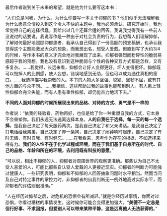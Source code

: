 最后作者说到关于未来的希望，就是他为什么要写这本书：



“人们总是问我，为什么，为什么你要写一本关于抑郁的书？他们似乎无法理解我为什么愿意全情投入到这个令人不快的主题中，我也必须承认，研究开始时，我也常觉得自己的选择很蠢。我给出过几个还算合适的回答。我说我觉得我有一些前人没说过的话要说。我说写作是一种出于对社会负责的行为，我想帮人们理解抑郁，了解如何最好地照顾抑郁患者，我承认自己得到了一份高额的预支稿酬，也承认我觉得这个主题能激发大众的想象，而我想出名，想受人爱戴。但直到写了大约3/4的时候，写作本书的意义才完全地对我展现了出来。抑郁者强烈而粉碎性的脆弱易感超乎我的预想。我也没有意识到这种脆弱与个性的各种交互方式都是怎样，又有多复杂。……我觉得，长远来看，抑郁会让好人变得更好，坏人变得更坏。抑郁既可以毁掉人的比例感，使人妄想，错误地感到无助，但也可以成为通往真相的窗口。……我选择描写我崇敬的人。本书的人物大多坚强、聪颖、坚韧不屈，或有其他方面的与众不同。……我相信，这些帮助过我的故事也能帮到别人。有人患上轻性抑郁会完全失能，而有人患有重性抑郁，却仍能奋力地活下去。”

**不同的人面对抑郁的时候所展现出来的品格、对待的方式、勇气是不一样的**



作者说：“依我的经验看，药物再好，也仅是给了你一种重塑自我的方式，它本身不会重塑你。我们永远无法逃离选择本身。**人的自我在于选择，每一天的每一个选择**。是我自己决定了每天服药两次。是我自己决定了和父亲讲话。是我自己决定了打电话给我弟弟，自己决定了养一条狗，自己决定了闹钟响时起床，自己决定了有时无情、有时自我、有时健忘。……在我看来，思考作为存在的根据，不如选择来得有力。**我们的人性不在于化学过程或环境，而在于我们基于自身所在的时代、自己的品格、年龄和所在的环境，去利用既有科技的意愿**。”



“可以说，相比不抑郁的人，抑郁者对周围世界的观察更准确。那些认为自己不太受人喜爱的人，可能比那些自认受人爱戴的人更接近现实。抑郁者的判断力可能强过健康人。一些研究表明，抑郁和不抑郁的人回答抽象问题时水平相当。然而当问及自己对特定事件的掌控力时，非抑郁者的自我判断无一例外地高过实际水平，而抑郁者的评估则很准确。”



“人在经历过抑郁之后，对危机的恐惧会有所减轻。”就是你经历过事情，你面对过恐惧，你看过糟糕的事情发生，这时候你可能会变得更加强大。“**美德不一定总是但行好事、不求回报，但爱别人可以带来某种平静，这是远离他人无法获得的**。”

